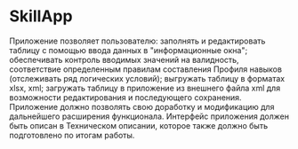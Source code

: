 # SkillApp
Приложение позволяет пользователю:
заполнять и редактировать таблицу с помощью ввода данных в "информационные окна";
обеспечивать контроль вводимых значений на валидность, соответствие определенным правилам составления Профиля навыков (отслеживать ряд логических условий);
выгружать таблицу в форматах xlsx, xml;
загружать таблицу в приложение из внешнего файла xml для возможности редактирования и последующего сохранения.
Приложение должно позволять свою доработку и модификацию для дальнейшего расширения функционала.
Интерфейс приложения должен быть описан в Техническом описании, которое также должно быть подготовлено по итогам работы.
